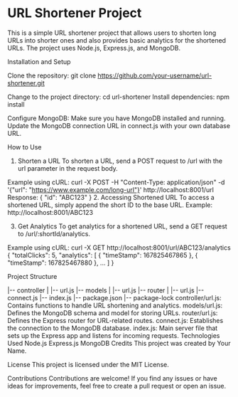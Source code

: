 # URL Shortener Project

This is a simple URL shortener project that allows users to shorten long URLs into shorter ones and also provides basic analytics for the shortened URLs. The project uses 
Node.js, Express.js, and MongoDB.

Installation and Setup

Clone the repository:
git clone https://github.com/your-username/url-shortener.git

Change to the project directory:
cd url-shortener
Install dependencies:
npm install 

Configure MongoDB:
Make sure you have MongoDB installed and running.
Update the MongoDB connection URL in connect.js with your own database URL.

How to Use
1. Shorten a URL
To shorten a URL, send a POST request to /url with the url parameter in the request body.

Example using cURL:
curl -X POST -H "Content-Type: application/json" -d '{"url": "https://www.example.com/long-url"}' http://localhost:8001/url
Response:
{
  "id": "ABC123"
}
2. Accessing Shortened URL
To access a shortened URL, simply append the short ID to the base URL.
Example:
http://localhost:8001/ABC123

3. Get Analytics
To get analytics for a shortened URL, send a GET request to /url/:shortId/analytics.

Example using cURL:
curl -X GET http://localhost:8001/url/ABC123/analytics
{
  "totalClicks": 5,
  "analytics": [
    {
      "timeStamp": 167825467865
    },
    {
      "timeStamp": 167825467880
    },
    ...
  ]
}

Project Structure

|-- controller
|   |-- url.js
|-- models
|   |-- url.js
|-- router
|   |-- url.js
|-- connect.js
|-- index.js
|-- package.json
|-- package-lock
controller/url.js: Contains functions to handle URL shortening and analytics.
models/url.js: Defines the MongoDB schema and model for storing URLs.
router/url.js: Defines the Express router for URL-related routes.
connect.js: Establishes the connection to the MongoDB database.
index.js: Main server file that sets up the Express app and listens for incoming requests.
Technologies Used
Node.js
Express.js
MongoDB
Credits
This project was created by Your Name.

License
This project is licensed under the MIT License.

Contributions
Contributions are welcome! If you find any issues or have ideas for improvements, feel free to create a pull request or open an issue.
